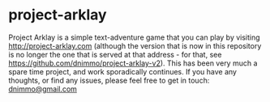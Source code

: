 # project-arklay

Project Arklay is a simple text-adventure game that you can play by visiting http://project-arklay.com (although the version that is now in this repository is no longer the one that is served at that address - for that, see https://github.com/dnimmo/project-arklay-v2). This has been very much a spare time project, and work sporadically continues. If you have any thoughts, or find any issues, please feel free to get in touch: dnimmo@gmail.com

